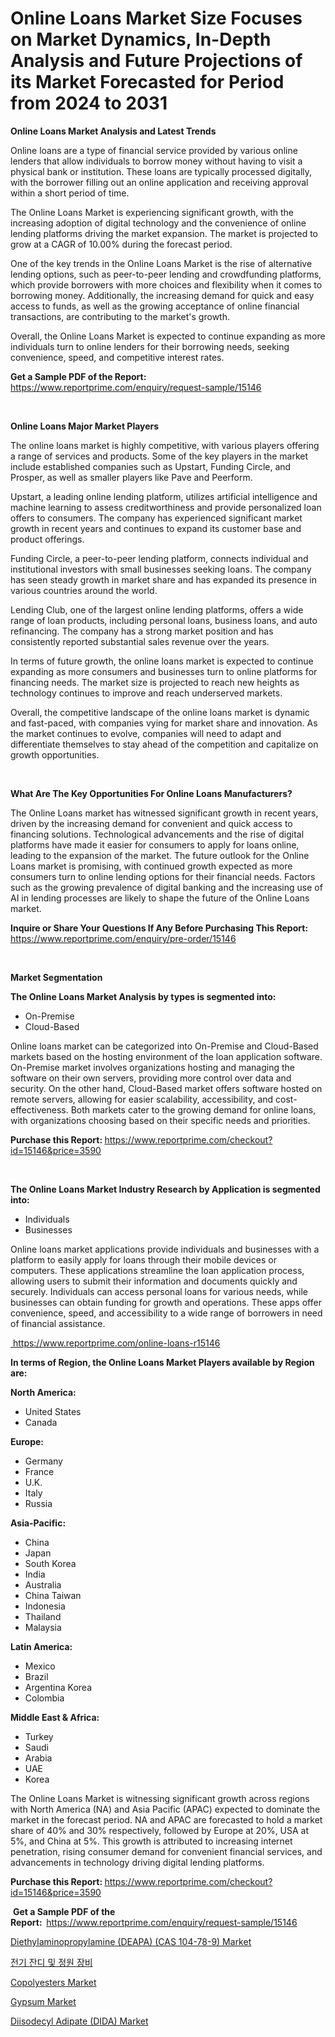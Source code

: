 <p><h1>Online Loans Market Size Focuses on Market Dynamics, In-Depth Analysis and Future Projections of its Market Forecasted for Period from 2024 to 2031</h1></p><p><strong>Online Loans Market Analysis and Latest Trends</strong></p>
<p><p>Online loans are a type of financial service provided by various online lenders that allow individuals to borrow money without having to visit a physical bank or institution. These loans are typically processed digitally, with the borrower filling out an online application and receiving approval within a short period of time.</p><p>The Online Loans Market is experiencing significant growth, with the increasing adoption of digital technology and the convenience of online lending platforms driving the market expansion. The market is projected to grow at a CAGR of 10.00% during the forecast period.</p><p>One of the key trends in the Online Loans Market is the rise of alternative lending options, such as peer-to-peer lending and crowdfunding platforms, which provide borrowers with more choices and flexibility when it comes to borrowing money. Additionally, the increasing demand for quick and easy access to funds, as well as the growing acceptance of online financial transactions, are contributing to the market's growth.</p><p>Overall, the Online Loans Market is expected to continue expanding as more individuals turn to online lenders for their borrowing needs, seeking convenience, speed, and competitive interest rates.</p></p>
<p><strong>Get a Sample PDF of the Report:&nbsp;</strong> <a href="https://www.reportprime.com/enquiry/request-sample/15146">https://www.reportprime.com/enquiry/request-sample/15146</a></p>
<p>&nbsp;</p>
<p><strong>Online Loans Major Market Players</strong></p>
<p><p>The online loans market is highly competitive, with various players offering a range of services and products. Some of the key players in the market include established companies such as Upstart, Funding Circle, and Prosper, as well as smaller players like Pave and Peerform.</p><p>Upstart, a leading online lending platform, utilizes artificial intelligence and machine learning to assess creditworthiness and provide personalized loan offers to consumers. The company has experienced significant market growth in recent years and continues to expand its customer base and product offerings.</p><p>Funding Circle, a peer-to-peer lending platform, connects individual and institutional investors with small businesses seeking loans. The company has seen steady growth in market share and has expanded its presence in various countries around the world.</p><p>Lending Club, one of the largest online lending platforms, offers a wide range of loan products, including personal loans, business loans, and auto refinancing. The company has a strong market position and has consistently reported substantial sales revenue over the years.</p><p>In terms of future growth, the online loans market is expected to continue expanding as more consumers and businesses turn to online platforms for financing needs. The market size is projected to reach new heights as technology continues to improve and reach underserved markets.</p><p>Overall, the competitive landscape of the online loans market is dynamic and fast-paced, with companies vying for market share and innovation. As the market continues to evolve, companies will need to adapt and differentiate themselves to stay ahead of the competition and capitalize on growth opportunities.</p></p>
<p>&nbsp;</p>
<p><strong>What Are The Key Opportunities For Online Loans Manufacturers?</strong></p>
<p><p>The Online Loans market has witnessed significant growth in recent years, driven by the increasing demand for convenient and quick access to financing solutions. Technological advancements and the rise of digital platforms have made it easier for consumers to apply for loans online, leading to the expansion of the market. The future outlook for the Online Loans market is promising, with continued growth expected as more consumers turn to online lending options for their financial needs. Factors such as the growing prevalence of digital banking and the increasing use of AI in lending processes are likely to shape the future of the Online Loans market.</p></p>
<p><strong>Inquire or Share Your Questions If Any Before Purchasing This Report:</strong> <a href="https://www.reportprime.com/enquiry/pre-order/15146">https://www.reportprime.com/enquiry/pre-order/15146</a></p>
<p>&nbsp;</p>
<p><strong>Market Segmentation</strong></p>
<p><strong>The Online Loans Market Analysis by types is segmented into:</strong></p>
<p><ul><li>On-Premise</li><li>Cloud-Based</li></ul></p>
<p><p>Online loans market can be categorized into On-Premise and Cloud-Based markets based on the hosting environment of the loan application software. On-Premise market involves organizations hosting and managing the software on their own servers, providing more control over data and security. On the other hand, Cloud-Based market offers software hosted on remote servers, allowing for easier scalability, accessibility, and cost-effectiveness. Both markets cater to the growing demand for online loans, with organizations choosing based on their specific needs and priorities.</p></p>
<p><strong>Purchase this Report:&nbsp;</strong><a href="https://www.reportprime.com/checkout?id=15146&price=3590">https://www.reportprime.com/checkout?id=15146&price=3590</a></p>
<p>&nbsp;</p>
<p><strong>The Online Loans Market Industry Research by Application is segmented into:</strong></p>
<p><ul><li>Individuals</li><li>Businesses</li></ul></p>
<p><p>Online loans market applications provide individuals and businesses with a platform to easily apply for loans through their mobile devices or computers. These applications streamline the loan application process, allowing users to submit their information and documents quickly and securely. Individuals can access personal loans for various needs, while businesses can obtain funding for growth and operations. These apps offer convenience, speed, and accessibility to a wide range of borrowers in need of financial assistance.</p></p>
<p><a href="https://www.reportprime.com/online-loans-r15146">&nbsp;https://www.reportprime.com/online-loans-r15146</a></p>
<p><strong>In terms of Region, the Online Loans Market Players available by Region are:</strong></p>
<p>
    <p> <strong> North America: </strong>
        <ul>
            <li>United States</li>
            <li>Canada</li>
        </ul>
        </p> 
    <p> <strong> Europe: </strong>
        <ul>
            <li>Germany</li>
            <li>France</li>
            <li>U.K.</li>
            <li>Italy</li>
            <li>Russia</li>
        </ul>
        </p> 
    <p> <strong> Asia-Pacific: </strong>
        <ul>
            <li>China</li>
            <li>Japan</li>
            <li>South Korea</li>
            <li>India</li>
            <li>Australia</li>
            <li>China Taiwan</li>
            <li>Indonesia</li>
            <li>Thailand</li>
            <li>Malaysia</li>
        </ul>
        </p> 
    <p> <strong> Latin America: </strong>
        <ul>
            <li>Mexico</li>
            <li>Brazil</li>
            <li>Argentina Korea</li>
            <li>Colombia</li>
        </ul>
        </p> 
    <p> <strong> Middle East & Africa: </strong>
        <ul>
            <li>Turkey</li>
            <li>Saudi</li>
            <li>Arabia</li>
            <li>UAE</li>
            <li>Korea</li>
        </ul>
    </p>
    </p>
<p><p>The Online Loans Market is witnessing significant growth across regions with North America (NA) and Asia Pacific (APAC) expected to dominate the market in the forecast period. NA and APAC are forecasted to hold a market share of 40% and 30% respectively, followed by Europe at 20%, USA at 5%, and China at 5%. This growth is attributed to increasing internet penetration, rising consumer demand for convenient financial services, and advancements in technology driving digital lending platforms.</p></p>
<p><strong>Purchase this Report: </strong><a href="https://www.reportprime.com/checkout?id=15146&price=3590">https://www.reportprime.com/checkout?id=15146&price=3590</a></p>
<p>&nbsp;<strong>Get a Sample PDF of the Report:&nbsp;&nbsp;</strong><a href="https://www.reportprime.com/enquiry/request-sample/15146">https://www.reportprime.com/enquiry/request-sample/15146</a></p>
<p><strong></strong></p>
<p><p><a href="https://www.linkedin.com/pulse/diethylaminopropylamine-deapa-cas-104-78-9-market-size-growth-bnmme?trackingId=GdY865PDsHrhd89YHWZ8%2Bw%3D%3D">Diethylaminopropylamine (DEAPA) (CAS 104-78-9) Market</a></p><p><a href="https://github.com/vss5505pa7z1p/Market-Research-Report-List-1/blob/main/755000823435.md">전기 잔디 및 정원 장비</a></p><p><a href="https://issuu.com/reportprime-2/docs/copolyesters-market-size-2030.pptx">Copolyesters Market</a></p><p><a href="https://issuu.com/reportprime-2/docs/gypsum-market-size-2030.pptx">Gypsum Market</a></p><p><a href="https://www.linkedin.com/pulse/global-diisodecyl-adipate-dida-market-types-applications-major-aoy8f?trackingId=kHE6M4Tjuw7QA4GaFL%2Bcwg%3D%3D">Diisodecyl Adipate (DIDA) Market</a></p></p>